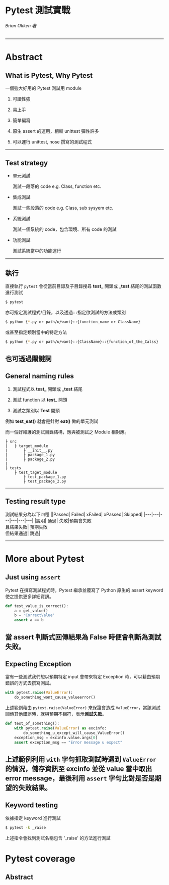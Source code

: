 # Pytest 測試實戰
###### Brian Okken 著
---
# Abstract

## What is Pytest, Why Pytest

一個強大好用的 Pytest 測試用 module

1. 可讀性強

1. 易上手

1. 簡單編寫

1. 原生 assert 的運用，相較 unittest 彈性許多

1. 可以運行 unittest, nose 撰寫的測試程式
---
## Test strategy

- 單元測試

    測試一段落的 code
    e.g. Class, function etc.

- 集成測試

    測試一些段落的 code
    e.g. Class, sub sysyem etc.

- 系統測試

    測試一個系統的 code，包含環境、所有 code 的測試

- 功能測試

    測試系統當中的功能運行
---
## 執行

直接執行 ```pytest``` 會從當前目錄及子目錄搜尋 **test_** 開頭或 **_test** 結尾的測試函數進行測試
```bash
$ pytest
```
亦可指定測試程式/目錄，以及透過```::```指定欲測試的方法或類別
```bash
$ python {*.py or path/u/want}::{function_name or ClassName}
```
或甚至指定類別當中的特定方法
```bash
$ python {*.py or path/u/want}::{ClassName}::{function_of_the_Calss}
```
也可透過關鍵詞
---
## General naming rules

1. 測試程式以 **test_** 開頭或 **_test** 結尾

1. 測試 function 以 **test_** 開頭

1. 測試之類別以 **Test** 開頭

例如 **test_eat()** 就會是針對 **eat()** 做的單元測試

而一個好維護的測試目錄結構，應與被測試之 Module 相對應。

    ├ src
    |   ├ target_module
    |       ├ __init__.py
    |       ├ package_1.py
    |       ├ package_2.py
    |
    ├ tests
        ├ test_taget_module
            ├ test_package_1.py
            ├ test_package_2.py
---
## Testing result type

測試結果分為以下四種
||Passed| Failed| xFailed| xPassed| Skipped|
|---|---|---|---|---|---|
|說明| 通過| 失敗|預期會失敗<br>且結果失敗| 預期失敗<br>但結果通過| 跳過|

---
# More about Pytest

## Just using ```assert```

Pytest 在撰寫測試程式時，Pytest 繼承並覆寫了 Python 原生的 assert keyword 使之提供更多詳細資訊。

```python
def test_value_is_correct():
    a = get_value()
    b = 'CorrectValue'
    assert a == b
```

當 assert 判斷式回傳結果為 False 時便會判斷為測試失敗。
---
## Expecting Exception

當有一些測試我們想以預期特定 input 會帶來特定 Exception 時，可以藉由預期錯誤的方式去撰寫測試。

```python
with pytest.raise(ValueError):
    do_something_wont_cause_valueerror()
```

上述範例藉由 ```pytest.raise(ValueError)``` 來保證會造成 ```ValueError```，當該測試回傳其他錯誤時，就與預期不相符，表示**測試失敗**。

```python
def test_of_something():
    with pytest.raise(ValueError) as excinfo:
        do_something_u_except_will_cause_ValueError()
    exception_msg = excinfo.value.args[0]
    assert exception_msg == "Error message u expect"
```

上述範例利用 ```with``` 字句抓取測試時遇到 ```ValueError``` 的情況，儲存資訊至 excinfo 並從 value 當中取出 error message，最後利用 ```assert``` 字句比對是否是期望的失敗結果。
---
## Keyword testing

依據指定 keyword 進行測試

```bash
$ pytest -k _raise
```

上述指令會找到測試名稱包含 '_raise' 的方法進行測試

# Pytest coverage

## Abstract

